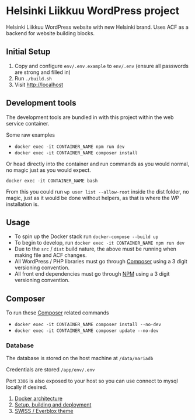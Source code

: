 # Helsinki Liikkuu WordPress project

Helsinki Liikkuu WordPress website with new Helsinki brand. Uses ACF as a backend for website building blocks.

## Initial Setup

1. Copy and configure `env/.env.example` to `env/.env` (ensure all passwords are strong and filled in)
2. Run `./build.sh`
3. Visit [http://localhost](http://localhost)

## Development tools

The development tools are bundled in with this project within the web service container.

Some raw examples

- `docker exec -it CONTAINER_NAME npm run dev`
- `docker exec -it CONTAINER_NAME composer install`

Or head directly into the container and run commands as you would normal, no magic just as you would expect.

`docker exec -it CONTAINER_NAME bash`

From this you could run `wp user list --allow-root` inside the dist folder, no magic, just as it would be done without helpers, as that is where the WP installation is.

## Usage

- To spin up the Docker stack run `docker-compose --build up`
- To begin to develop, run `docker exec -it CONTAINER_NAME npm run dev`
- Due to the `src` / `dist` build nature, the above must be running when making file and ACF changes.
- All WordPress / PHP libraries must go through [Composer](https://getcomposer.org/) using a 3 digit versioning convention.
- All front end dependencies must go through [NPM](https://www.npmjs.com/) using a 3 digit versioning convention.

## Composer

To run these [Composer](https://getcomposer.org/) related commands

- `docker exec -it CONTAINER_NAME composer install --no-dev`
- `docker exec -it CONTAINER_NAME composer update --no-dev`

### Database

The database is stored on the host machine at `/data/mariadb`

Credentials are stored `/app/env/.env`

Port `3306` is also exposed to your host so you can use connect to mysql locally if desired.

1. [Docker architecture](dockerpress.md)
2. [Setup, building and deployment](app/README.md)
3. [SWISS / Everblox theme](src/wp-content/themes/swiss/README.md)

